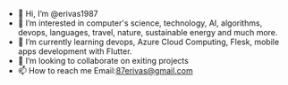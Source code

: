- 👋 Hi, I’m @erivas1987
- 👀 I’m interested in computer's science, technology, AI, algorithms, devops, languages, travel, nature, sustainable energy and much more. 
- 🌱 I’m currently learning devops, Azure Cloud Computing, Flesk, mobile apps development with Flutter. 
- 💞️ I’m looking to collaborate on exiting projects
- 📫 How to reach me Email:87erivas@gmail.com

<!---
erivas1987/erivas1987 is a ✨ special ✨ repository because its `README.md` (this file) appears on your GitHub profile.
You can click the Preview link to take a look at your changes.
--->
